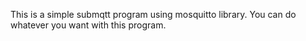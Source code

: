 This is a simple submqtt program using mosquitto library.
You can do whatever you want with this program.